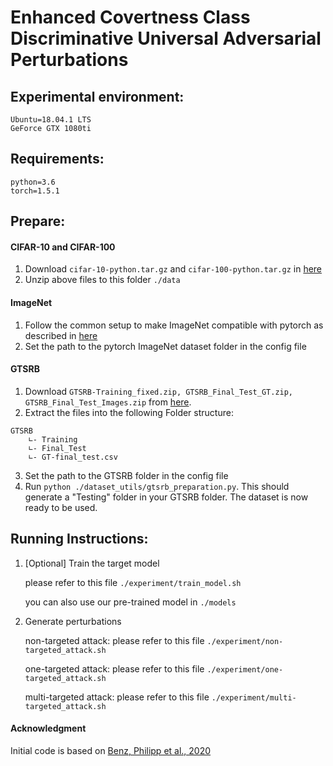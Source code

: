 # Enhanced Covertness Class Discriminative Universal Adversarial Perturbations

## Experimental environment:

```shell
Ubuntu=18.04.1 LTS
GeForce GTX 1080ti
```

## Requirements:

```shell
python=3.6
torch=1.5.1
```

## Prepare: 

#### CIFAR-10 and CIFAR-100
 1. Download `cifar-10-python.tar.gz` and `cifar-100-python.tar.gz` in [here](http://www.cs.toronto.edu/~kriz/cifar.html)
 2. Unzip above files to this folder `./data`
#### ImageNet
 1. Follow the common setup to make ImageNet compatible with pytorch as described in [here](https://github.com/pytorch/examples/tree/master/imagenet)
 2. Set the path to the pytorch ImageNet dataset folder in the config file
#### GTSRB
 1. Download `GTSRB-Training_fixed.zip, GTSRB_Final_Test_GT.zip, GTSRB_Final_Test_Images.zip` from [here](https://sid.erda.dk/public/archives/daaeac0d7ce1152aea9b61d9f1e19370/published-archive.html).
 2. Extract the files into the following Folder structure:
```
GTSRB
    ∟- Training
    ∟- Final_Test
    ∟- GT-final_test.csv
```
 3. Set the path to the GTSRB folder in the config file
 4. Run `python ./dataset_utils/gtsrb_preparation.py`. This should generate a "Testing" folder in your GTSRB folder. The dataset is now ready to be used.

## Running Instructions:

 1. [Optional] Train the target model

    please refer to this file `./experiment/train_model.sh`

    you can also use our pre-trained model in `./models`

 2. Generate perturbations

    non-targeted attack: please refer to this file `./experiment/non-targeted_attack.sh`

    one-targeted attack: please refer to this file `./experiment/one-targeted_attack.sh`

    multi-targeted attack: please refer to this file `./experiment/multi-targeted_attack.sh`

#### Acknowledgment
Initial code is based on  [Benz, Philipp et al., 2020](https://github.com/phibenz/double-targeted-uap.pytorch)